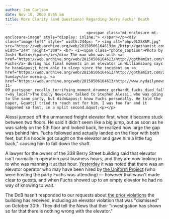 ```yaml
---
author: Jen Carlson
date: Nov 10, 2009 8:55 am
title: More Clarity (and Questions) Regarding Jerry Fuchs' Death
---
```


	
										<p><span class="mt-enclosure mt-enclosure-image" style="display: inline;"> </span></p><div class="image-left" style=" width:244px; "> <img alt="phpv9LXSXAM.jpg" src="https://web.archive.org/web/20150506164613im_/http://gothamist.com/attachments/arts_jen/phpv9LXSXAM.jpg" width="244" height="300"> <br> <i><span class="photo_caption">Photo by Joshi Radin</span></i></div> The man who was with <a href="https://web.archive.org/web/20150506164613/http://gothamist.com/tags/jerryfuchs">Jerry Fuchs</a> during his final moments in an elevator in Williamsburg says he hasn&apos;t been able to sleep since the incident on <a href="https://web.archive.org/web/20150506164613/http://gothamist.com/2009/11/08/wburg_party.php">early Sunday</a> morning. <a href="https://web.archive.org/web/20150506164613/http://www.nydailynews.com/ny_local/2009/11/09/2009-11-09_partygoer_recalls_terrifying_moment_drummer_gerhardt_fuchs_died_falling_down_ele.html?r=ny_local">The Daily News</a> talked to Stephen Alessi, who was going to the same party, but didn&apos;t know Fuchs personally. He told the paper, &quot;I tried to reach out for him. I was too far and it happened so fast, in a split second.&quot;<p></p>

<p>Alessi jumped off the unmanned freight elevator first, when it became stuck between two floors. He said it didn&apos;t seem like a big jump, but as soon as he was safely on the 5th floor and looked back, he realized how large the gap was behind him. Fuchs followed and actually landed on the floor with both feet, but his hoodie got caught on the elevator and gave him a little tug back,&quot; causing him to fall down the shaft. </p>

<p>A lawyer for the owner of the 338 Berry Street building said that elevator isn&apos;t normally in operation past business hours, and they are now looking in to who was manning it at that hour. <a href="https://web.archive.org/web/20150506164613/http://gothamist.com/2009/11/09/jerry_fuchs.php">Yesterday</a> it was noted that there was an elevator operator who may have been hired by <a href="https://web.archive.org/web/20150506164613/http://theuniformprojectblog.com/annoucements/announcing-our-6-month-anniversary-party">the Uniform Project</a> (who were hosting the party Fuchs was attending) &#x2014; however that wasn&apos;t made clear to guests, and when Fuchs showed up to an empty elevator he had no way of knowing to wait. </p>

<p>The DoB hasn&apos;t responded to our requests about <a href="https://web.archive.org/web/20150506164613/http://a810-bisweb.nyc.gov/bisweb/PropertyProfileOverviewServlet?boro=3&amp;houseno=338&amp;street=berry+st&amp;requestid=0&amp;s=A03C41B885B461E4F46BD08866A7430E">the prior violations</a> the building has received, including an elevator violation that was &quot;dismissed&quot; on October 30th. They did tell the News that their &quot;investigation has shown so far that there is nothing wrong with the elevator.&quot;</p>					
										
									
				
